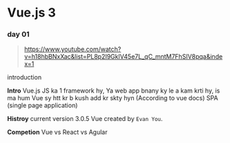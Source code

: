 
# Vue.js 3

### day 01
> https://www.youtube.com/watch?v=h18hbBNxXac&list=PL8p2I9GklV45e7L_qC_mntM7FhSIV8pqa&index=1

   introduction


**Intro**
   Vue.js JS ka 1 framework hy,
   Ya web app bnany ky le  a kam krti hy,
   is ma hum Vue sy htt  kr b kush add kr skty hyn (According to vue docs)
   SPA (single page application)

**Histroy**
current version 3.0.5
Vue created by `Evan You`.

**Competion**
Vue vs React vs Agular
